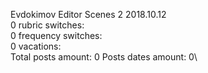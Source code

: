 Evdokimov	Editor Scenes 2 2018.10.12\
0 rubric switches:\
0 frequency switches:\
0 vacations:\
Total posts amount: 0	Posts dates amount: 0\

